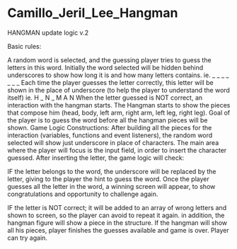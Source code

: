 # Camillo_Jeril_Lee_Hangman

HANGMAN update logic v.2

Basic rules:

A random word is selected, and the guessing player tries to guess the letters in this word. Initially the word selected will be hidden behind underscores to show how long it is and how many letters contains. ie. _ _ _ _ _ _ _ Each time the player guesses the letter correctly, this letter will be shown in the place of underscore (to help the player to understand the word itself) ie. H _ N _ M A N When the letter guessed is NOT correct, an interaction with the hangman starts. The Hangman starts to show the pieces that compose him (head, body, left arm, right arm, left leg, right leg). Goal of the player is to guess the word before all the hangman pieces will be shown.
Game Logic Constructions: After building all the pieces for the interaction (variables, functions and event listeners), the random word selected will show just underscore in place of characters. The main area where the player will focus is the input field, in order to insert the character guessed. After inserting the letter, the game logic will check:

IF the letter belongs to the word, the underscore will be replaced by the letter, giving to the player the hint to guess the word. Once the player guesses all the letter in the word, a winning screen will appear, to show congratulations and opportunity to challenge again.

IF the letter is NOT correct; it will be added to an array of wrong letters and shown to screen, so the player can avoid to repeat it again. in addition, the hangman figure will show a piece in the structure. If the hangman will show all his pieces, player finishes the guesses available and game is over. Player can try again.
